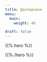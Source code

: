 ```yaml
---
title: Докладчики
menu:
  main:
    weight: 40

draft: false
---
```


{{% hero %}}
<!-- TODO: filter and search -->
{{% /hero %}}


